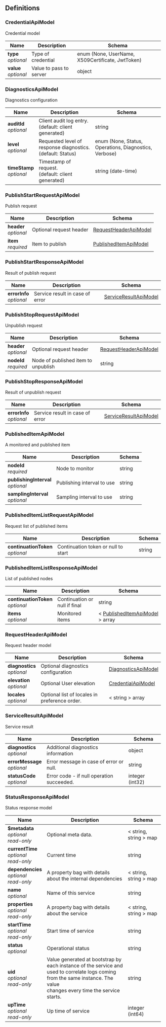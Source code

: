 
<a name="definitions"></a>
## Definitions

<a name="credentialapimodel"></a>
### CredentialApiModel
Credential model


|Name|Description|Schema|
|---|---|---|
|**type**  <br>*optional*|Type of credential|enum (None, UserName, X509Certificate, JwtToken)|
|**value**  <br>*optional*|Value to pass to server|object|


<a name="diagnosticsapimodel"></a>
### DiagnosticsApiModel
Diagnostics configuration


|Name|Description|Schema|
|---|---|---|
|**auditId**  <br>*optional*|Client audit log entry.<br>(default: client generated)|string|
|**level**  <br>*optional*|Requested level of response diagnostics.<br>(default: Status)|enum (None, Status, Operations, Diagnostics, Verbose)|
|**timeStamp**  <br>*optional*|Timestamp of request.<br>(default: client generated)|string (date-time)|


<a name="publishstartrequestapimodel"></a>
### PublishStartRequestApiModel
Publish request


|Name|Description|Schema|
|---|---|---|
|**header**  <br>*optional*|Optional request header|[RequestHeaderApiModel](definitions.md#requestheaderapimodel)|
|**item**  <br>*required*|Item to publish|[PublishedItemApiModel](definitions.md#publisheditemapimodel)|


<a name="publishstartresponseapimodel"></a>
### PublishStartResponseApiModel
Result of publish request


|Name|Description|Schema|
|---|---|---|
|**errorInfo**  <br>*optional*|Service result in case of error|[ServiceResultApiModel](definitions.md#serviceresultapimodel)|


<a name="publishstoprequestapimodel"></a>
### PublishStopRequestApiModel
Unpublish request


|Name|Description|Schema|
|---|---|---|
|**header**  <br>*optional*|Optional request header|[RequestHeaderApiModel](definitions.md#requestheaderapimodel)|
|**nodeId**  <br>*required*|Node of published item to unpublish|string|


<a name="publishstopresponseapimodel"></a>
### PublishStopResponseApiModel
Result of unpublish request


|Name|Description|Schema|
|---|---|---|
|**errorInfo**  <br>*optional*|Service result in case of error|[ServiceResultApiModel](definitions.md#serviceresultapimodel)|


<a name="publisheditemapimodel"></a>
### PublishedItemApiModel
A monitored and published item


|Name|Description|Schema|
|---|---|---|
|**nodeId**  <br>*required*|Node to monitor|string|
|**publishingInterval**  <br>*optional*|Publishing interval to use|string|
|**samplingInterval**  <br>*optional*|Sampling interval to use|string|


<a name="publisheditemlistrequestapimodel"></a>
### PublishedItemListRequestApiModel
Request list of published items


|Name|Description|Schema|
|---|---|---|
|**continuationToken**  <br>*optional*|Continuation token or null to start|string|


<a name="publisheditemlistresponseapimodel"></a>
### PublishedItemListResponseApiModel
List of published nodes


|Name|Description|Schema|
|---|---|---|
|**continuationToken**  <br>*optional*|Continuation or null if final|string|
|**items**  <br>*optional*|Monitored items|< [PublishedItemApiModel](definitions.md#publisheditemapimodel) > array|


<a name="requestheaderapimodel"></a>
### RequestHeaderApiModel
Request header model


|Name|Description|Schema|
|---|---|---|
|**diagnostics**  <br>*optional*|Optional diagnostics configuration|[DiagnosticsApiModel](definitions.md#diagnosticsapimodel)|
|**elevation**  <br>*optional*|Optional User elevation|[CredentialApiModel](definitions.md#credentialapimodel)|
|**locales**  <br>*optional*|Optional list of locales in preference order.|< string > array|


<a name="serviceresultapimodel"></a>
### ServiceResultApiModel
Service result


|Name|Description|Schema|
|---|---|---|
|**diagnostics**  <br>*optional*|Additional diagnostics information|object|
|**errorMessage**  <br>*optional*|Error message in case of error or null.|string|
|**statusCode**  <br>*optional*|Error code - if null operation succeeded.|integer (int32)|


<a name="statusresponseapimodel"></a>
### StatusResponseApiModel
Status response model


|Name|Description|Schema|
|---|---|---|
|**$metadata**  <br>*optional*  <br>*read-only*|Optional meta data.|< string, string > map|
|**currentTime**  <br>*optional*  <br>*read-only*|Current time|string|
|**dependencies**  <br>*optional*  <br>*read-only*|A property bag with details about the internal dependencies|< string, string > map|
|**name**  <br>*optional*|Name of this service|string|
|**properties**  <br>*optional*  <br>*read-only*|A property bag with details about the service|< string, string > map|
|**startTime**  <br>*optional*  <br>*read-only*|Start time of service|string|
|**status**  <br>*optional*|Operational status|string|
|**uid**  <br>*optional*  <br>*read-only*|Value generated at bootstrap by each instance of the service and<br>used to correlate logs coming from the same instance. The value<br>changes every time the service starts.|string|
|**upTime**  <br>*optional*  <br>*read-only*|Up time of service|integer (int64)|



